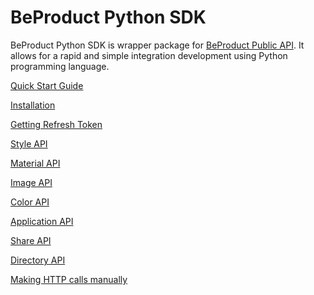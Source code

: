# BeProduct Python SDK

BeProduct Python SDK is wrapper package for [BeProduct Public API](https://developers.beproduct.com).
It allows for a rapid and simple integration development using Python programming language.


[Quick Start Guide](./001-quick-start-guide.md)

[Installation](./002-install.md)

[Getting Refresh Token](./003-getting-refresh-token.md)

[Style API](./040-style-api.md)

[Material API](./050-material-api.md)

[Image API](./060-image-api.md)

[Color API](./070-color-api.md)

[Application API](./075-apps.md)

[Share API](./077-sharing.md)

[Directory API](./080-directory.md)

[Making HTTP calls manually](./090-custom-integration.md)


